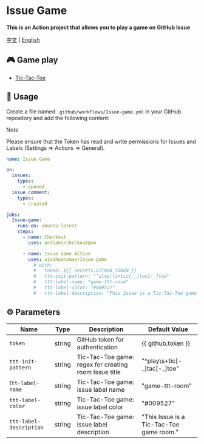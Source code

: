 # Issue Game

**This is an Action project that allows you to play a game on GitHub Issue**

[中文](README_zh.md) | [English](README.md)

## 🎮 Game play

+ [Tic-Tac-Toe](https://github.com/xiaohuohumax/issue-game/issues/new?title=Play%20Tic-Tac-Toe&body=Do%20not%20modify%20the%20Issue%20title,%20just%20submit%20it%20directly. 'Click here to create a room and start the game')

## 📖 Usage

Create a file named `.github/workflows/Issue-game.yml` in your GitHub repository and add the following content:

> [!Note]
> Please ensure that the Token has read and write permissions for Issues and Labels (Settings => Actions => General).

```yaml
name: Issue Game

on:
  issues:
    types:
      - opened
  issue_comment:
    types:
      - created

jobs:
  Issue-game:
    runs-on: ubuntu-latest
    steps:
      - name: Checkout
        uses: actions/checkout@v4

      - name: Issue Game Action
        uses: xiaohuohumax/Issue-game
          # with:
          #   token: ${{ secrets.GITHUB_TOKEN }}
          #   ttt-init-pattern: "^play\\s+tic[-_]tac[-_]toe"
          #   ttt-label-name: "game-ttt-room"
          #   ttt-label-color: "#009527"
          #   ttt-label-description: "This Issue is a Tic-Tac-Toe game room."
```

## ⚙ Parameters

| Name                    | Type   | Description                                           | Default Value                            |
| ----------------------- | ------ | ----------------------------------------------------- | ---------------------------------------- |
| `token`                 | string | GitHub token for authentication                       | {{ github.token }}                       |
| `ttt-init-pattern`      | string | Tic-Tac-Toe game: regex for creating room Issue title | "^play\\s+tic[-\_]tac[-\_]toe"           |
| t`tt-label-name`        | string | Tic-Tac-Toe game: issue label name                    | "game-ttt-room"                          |
| `ttt-label-color`       | string | Tic-Tac-Toe game: issue label color                   | "#009527"                                |
| `ttt-label-description` | string | Tic-Tac-Toe game: issue label description             | "This Issue is a Tic-Tac-Toe game room." |

